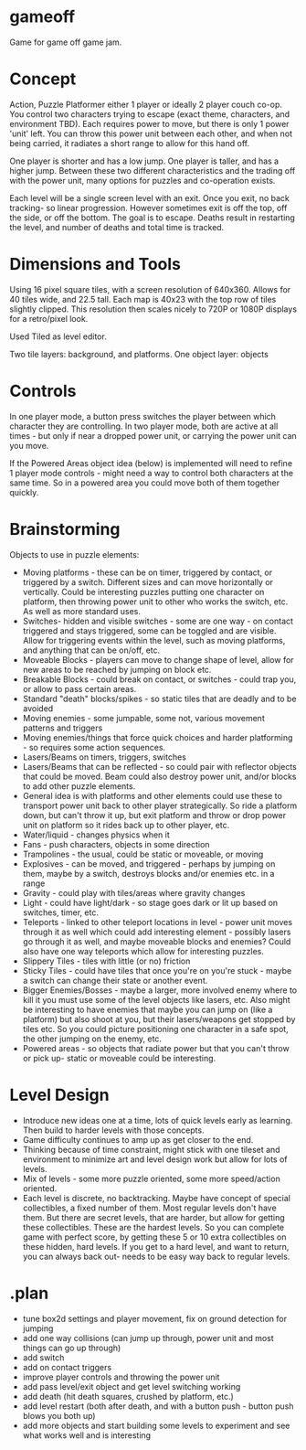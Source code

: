# gameoff

Game for game off game jam.

# Concept

Action, Puzzle Platformer either 1 player or ideally 2 player couch co-op.
You control two characters trying to escape (exact theme, characters, and environment TBD). Each requires power to move, but there is only 1 power 'unit' left. You can throw this power unit between each other, and when not being carried, it radiates a short range to allow for this hand off.

One player is shorter and has a low jump. One player is taller, and has a higher jump. Between these two different characteristics and the trading off with the power unit, many options for puzzles and co-operation exists.

Each level will be a single screen level with an exit. Once you exit, no back tracking- so linear progression. However sometimes exit is off the top, off the side, or off the bottom. The goal is to escape. Deaths result in restarting the level, and number of deaths and total time is tracked.

# Dimensions and Tools

Using 16 pixel square tiles, with a screen resolution of 640x360. Allows for 40 tiles wide, and 22.5 tall. Each map is 40x23 with the top row of tiles slightly clipped. This resolution then scales nicely to 720P or 1080P displays for a retro/pixel look.

Used Tiled as level editor.

Two tile layers: background, and platforms.
One object layer: objects

# Controls

In one player mode, a button press switches the player between which character they are controlling.
In two player mode, both are active at all times - but only if near a dropped power unit, or carrying the power unit can you move.

If the Powered Areas object idea (below) is implemented will need to refine 1 player mode controls - might need a way to control both characters at the same time. So in a powered area you could move both of them together quickly.

# Brainstorming

Objects to use in puzzle elements:

* Moving platforms - these can be on timer, triggered by contact, or triggered by a switch. Different sizes and can move horizontally or vertically. Could be interesting puzzles putting one character on platform, then throwing power unit to other who works the switch, etc. As well as more standard uses.
* Switches- hidden and visible switches - some are one way - on contact triggered and stays triggered, some can be toggled and are visible. Allow for triggering events within the level, such as moving platforms, and anything that can be on/off, etc.
* Moveable Blocks - players can move to change shape of level, allow for new areas to be reached by jumping on block etc.
* Breakable Blocks - could break on contact, or switches - could trap you, or allow to pass certain areas.
* Standard "death" blocks/spikes - so static tiles that are deadly and to be avoided
* Moving enemies - some jumpable, some not, various movement patterns and triggers
* Moving enemies/things that force quick choices and harder platforming - so requires some action sequences.
* Lasers/Beams on timers, triggers, switches
* Lasers/Beams that can be reflected - so could pair with reflector objects that could be moved. Beam could also destroy power unit, and/or blocks to add other puzzle elements.
* General idea is with platforms and other elements could use these to transport power unit back to other player strategically. So ride a platform down, but can't throw it up, but exit platform and throw or drop power unit on platform so it rides back up to other player, etc.
* Water/liquid - changes physics when it
* Fans - push characters, objects in some direction
* Trampolines - the usual, could be static or moveable, or moving
* Explosives - can be moved, and triggered - perhaps by jumping on them, maybe by a switch, destroys blocks and/or enemies etc. in a range
* Gravity - could play with tiles/areas where gravity changes
* Light - could have light/dark - so stage goes dark or lit up based on switches, timer, etc.
* Teleports - linked to other teleport locations in level - power unit moves through it as well which could add interesting element - possibly lasers go through it as well, and maybe moveable blocks and enemies? Could also have one way teleports which allow for interesting puzzles.
* Slippery Tiles - tiles with little (or no) friction
* Sticky Tiles - could have tiles that once you're on you're stuck - maybe a switch can change their state or another event.
* Bigger Enemies/Bosses - maybe a larger, more involved enemy where to kill it you must use some of the level objects like lasers, etc. Also might be interesting to have enemies that maybe you can jump on (like a platform) but also shoot at you, but their lasers/weapons get stopped by tiles etc. So you could picture positioning one character in a safe spot, the other jumping on the enemy, etc.
* Powered areas - so objects that radiate power but that you can't throw or pick up- static or moveable could be interesting.

# Level Design

* Introduce new ideas one at a time, lots of quick levels early as learning. Then build to harder levels with those concepts.
* Game difficulty continues to amp up as get closer to the end.
* Thinking because of time constraint, might stick with one tileset and environment to minimize art and level design work but allow for lots of levels.
* Mix of levels - some more puzzle oriented, some more speed/action oriented.
* Each level is discrete, no backtracking. Maybe have concept of special collectibles, a fixed number of them. Most regular levels don't have them. But there are secret levels, that are harder, but allow for getting these collectibles. These are the hardest levels. So you can complete game with perfect score, by getting these 5 or 10 extra collectibles on these hidden, hard levels. If you get to a hard level, and want to return, you can always back out- needs to be easy way back to regular levels.

# .plan

* tune box2d settings and player movement, fix on ground detection for jumping
* add one way collisions (can jump up through, power unit and most things can go up through)
* add switch
* add on contact triggers
* improve player controls and throwing the power unit
* add pass level/exit object and get level switching working
* add death (hit death squares, crushed by platform, etc.)
* add level restart (both after death, and with a button push - button push blows you both up)
* add more objects and start building some levels to experiment and see what works well and is interesting
